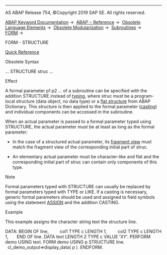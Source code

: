   

* * *

AS ABAP Release 754, ©Copyright 2019 SAP SE. All rights reserved.

[ABAP Keyword Documentation](https://help.sap.com/doc/abapdocu_754_index_htm/7.54/en-US/abenabap.htm) →  [ABAP − Reference](https://help.sap.com/doc/abapdocu_754_index_htm/7.54/en-US/abenabap_reference.htm) →  [Obsolete Language Elements](https://help.sap.com/doc/abapdocu_754_index_htm/7.54/en-US/abenabap_obsolete.htm) →  [Obsolete Modularization](https://help.sap.com/doc/abapdocu_754_index_htm/7.54/en-US/abenobsolete_modularization.htm) →  [Subroutines](https://help.sap.com/doc/abapdocu_754_index_htm/7.54/en-US/abenabap_subroutines.htm) →  [FORM](https://help.sap.com/doc/abapdocu_754_index_htm/7.54/en-US/abapform.htm) → 

FORM - STRUCTURE

[Quick Reference](https://help.sap.com/doc/abapdocu_754_index_htm/7.54/en-US/abapform_shortref.htm)

Obsolete Syntax

... STRUCTURE struc ...

Effect

A formal parameter p1 p2 ... of a subroutine can be specified with the addition STRUCTURE instead of [typing](https://help.sap.com/doc/abapdocu_754_index_htm/7.54/en-US/abentyping_syntax.htm), where struc must be a program-local structure (data object, no data type) or a [flat structure](https://help.sap.com/doc/abapdocu_754_index_htm/7.54/en-US/abenflat_structure_glosry.htm "Glossary Entry") from ABAP Dictionary. This structure is then applied to the formal parameter ([casting](https://help.sap.com/doc/abapdocu_754_index_htm/7.54/en-US/abencast_casting_glosry.htm "Glossary Entry")) and individual components can be accessed in the subroutine.

When an actual parameter is passed to a formal parameter typed using STRUCTURE, the actual parameter must be at least as long as the formal parameter:

-   In the case of a structured actual parameter, its [fragment view](https://help.sap.com/doc/abapdocu_754_index_htm/7.54/en-US/abenunicode_fragment_view_glosry.htm "Glossary Entry") must match the fragment view of the corresponding initial part of struc.
    
-   An elementary actual parameter must be character-like and flat and the corresponding initial part of struc can contain only components of this type.
    

Note

Formal parameters typed with STRUCTURE can usually be replaced by formal parameters typed with TYPE or LIKE. If a casting is necessary, generic formal parameters should be used and assigned to field symbols using the statement [ASSIGN](https://help.sap.com/doc/abapdocu_754_index_htm/7.54/en-US/abapassign.htm) and the addition CASTING.

Example

This example assigns the character string text the structure line.

DATA: BEGIN OF line,
        col1 TYPE c LENGTH 1,
        col2 TYPE c LENGTH 1,
      END OF line.
DATA text LENGTH 2 TYPE c VALUE 'XY'.
PERFORM demo USING text.
FORM demo USING p STRUCTURE line.
  cl\_demo\_output=>display\_data( p ).
ENDFORM.